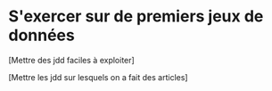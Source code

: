 # S'exercer sur de premiers jeux de données

\[Mettre des jdd faciles à exploiter]

\[Mettre les jdd sur lesquels on a fait des articles]
